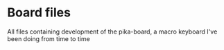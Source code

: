 # Board files

All files containing development of the pika-board, a macro keyboard I've been doing from time to time
